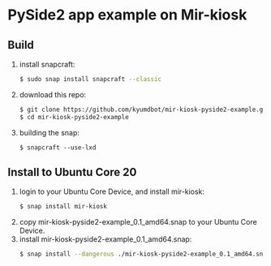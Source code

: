 # PySide2 app example on Mir-kiosk

## Build

1. install snapcraft:
    ```sh
    $ sudo snap install snapcraft --classic
    ```
2. download this repo:
    ```sh
    $ git clone https://github.com/kyumdbot/mir-kiosk-pyside2-example.git
    $ cd mir-kiosk-pyside2-example
    ```
3. building the snap:
    ```
    $ snapcraft --use-lxd
    ```

## Install to Ubuntu Core 20

1. login to your Ubuntu Core Device, and install mir-kiosk:
    ```sh
    $ snap install mir-kiosk
    ```
2. copy mir-kiosk-pyside2-example_0.1_amd64.snap to your Ubuntu Core Device.
3. install mir-kiosk-pyside2-example_0.1_amd64.snap:
    ```sh
    $ snap install --dangerous ./mir-kiosk-pyside2-example_0.1_amd64.snap
    ```



